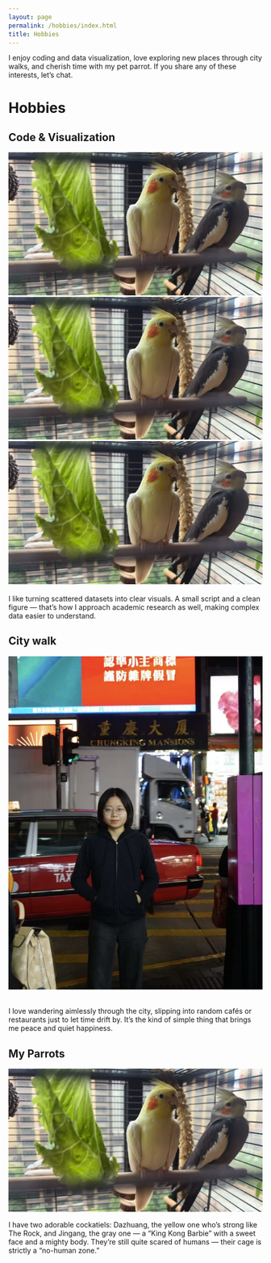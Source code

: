 ```yaml
---
layout: page
permalink: /hobbies/index.html
title: Hobbies
---
```


I enjoy coding and data visualization, love exploring new places through city walks, and cherish time with my pet parrot. If you share any of these interests, let’s chat.

# Hobbies

## Code & Visualization

<div class="third">
<img src="/images/hobbies/parrots.JPG">
<img src="/images/hobbies/parrots.JPG">
<img src="/images/hobbies/parrots.JPG">
</div>
<br>I like turning scattered datasets into clear visuals.
A small script and a clean figure — that’s how I approach academic research as well, making complex data easier to understand.

## City walk

<img src="/images/city walk.jpg" class="floatpic">

<br>I love wandering aimlessly through the city, slipping into random cafés or restaurants just to let time drift by. It’s the kind of simple thing that brings me peace and quiet happiness.

## My Parrots

<img src="/images/hobbies/parrots.JPG" class="floatpic">

I have two adorable cockatiels: Dazhuang, the yellow one who’s strong like The Rock, and Jingang, the gray one — a “King Kong Barbie” with a sweet face and a mighty body. They’re still quite scared of humans — their cage is strictly a “no-human zone.”




